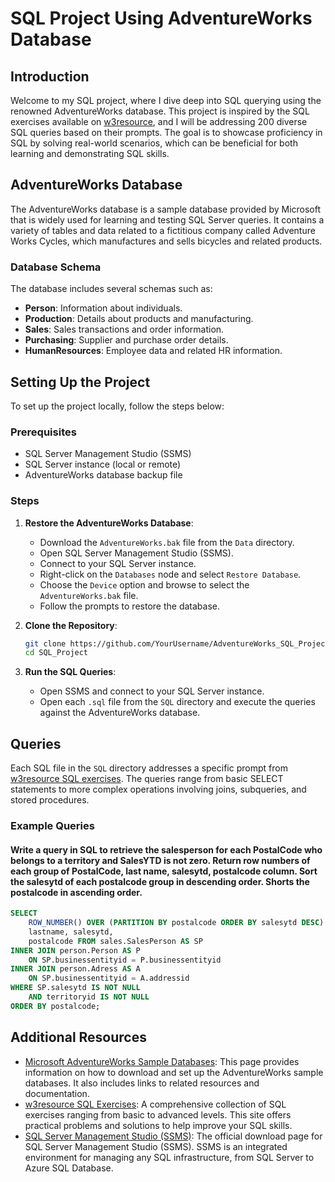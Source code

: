 # SQL Project Using AdventureWorks Database

## Introduction

Welcome to my SQL project, where I dive deep into SQL querying using the renowned AdventureWorks database. This project is inspired by the SQL exercises available on [w3resource](https://www.w3resource.com/), and I will be addressing 200 diverse SQL queries based on their prompts. The goal is to showcase proficiency in SQL by solving real-world scenarios, which can be beneficial for both learning and demonstrating SQL skills.

## AdventureWorks Database

The AdventureWorks database is a sample database provided by Microsoft that is widely used for learning and testing SQL Server queries. It contains a variety of tables and data related to a fictitious company called Adventure Works Cycles, which manufactures and sells bicycles and related products.

### Database Schema

The database includes several schemas such as:

- **Person**: Information about individuals.
- **Production**: Details about products and manufacturing.
- **Sales**: Sales transactions and order information.
- **Purchasing**: Supplier and purchase order details.
- **HumanResources**: Employee data and related HR information.

## Setting Up the Project

To set up the project locally, follow the steps below:

### Prerequisites

- SQL Server Management Studio (SSMS)
- SQL Server instance (local or remote)
- AdventureWorks database backup file

### Steps

1. **Restore the AdventureWorks Database**:
    - Download the `AdventureWorks.bak` file from the `Data` directory.
    - Open SQL Server Management Studio (SSMS).
    - Connect to your SQL Server instance.
    - Right-click on the `Databases` node and select `Restore Database`.
    - Choose the `Device` option and browse to select the `AdventureWorks.bak` file.
    - Follow the prompts to restore the database.

2. **Clone the Repository**:

    ```bash
    git clone https://github.com/YourUsername/AdventureWorks_SQL_Project.git
    cd SQL_Project
    ```

3. **Run the SQL Queries**:
    - Open SSMS and connect to your SQL Server instance.
    - Open each `.sql` file from the `SQL` directory and execute the queries against the AdventureWorks database.

## Queries

Each SQL file in the `SQL` directory addresses a specific prompt from [w3resource SQL exercises](https://www.w3resource.com/sql-exercises/). The queries range from basic SELECT statements to more complex operations involving joins, subqueries, and stored procedures.

### Example Queries

####  Write a query in SQL to retrieve the salesperson for each PostalCode who belongs to a territory and SalesYTD is not zero. Return row numbers of each group of PostalCode, last name, salesytd, postalcode column. Sort the salesytd of each postalcode group in descending order. Shorts the postalcode in ascending order.

```sql
SELECT
    ROW_NUMBER() OVER (PARTITION BY postalcode ORDER BY salesytd DESC) AS 'rownumber',
    lastname, salesytd,
    postalcode FROM sales.SalesPerson AS SP
INNER JOIN person.Person AS P
    ON SP.businessentityid = P.businessentityid
INNER JOIN person.Adress AS A
    ON SP.businessentityid = A.addressid
WHERE SP.salesytd IS NOT NULL
    AND territoryid IS NOT NULL
ORDER BY postalcode;
```

## Additional Resources

- [Microsoft AdventureWorks Sample Databases]([https://learn.microsoft.com/en-us/sql/samples/adventureworks-install-configure?view=sql-server-ver15&tabs=ssms](https://learn.microsoft.com/en-us/sql/samples/adventureworks-install-configure?view=sql-server-ver16&tabs=ssms)): This page provides information on how to download and set up the AdventureWorks sample databases. It also includes links to related resources and documentation.
- [w3resource SQL Exercises](https://www.w3resource.com/sql-exercises/adventureworks/adventureworks-exercises.php): A comprehensive collection of SQL exercises ranging from basic to advanced levels. This site offers practical problems and solutions to help improve your SQL skills.
- [SQL Server Management Studio (SSMS)](https://learn.microsoft.com/en-us/sql/ssms/download-sql-server-management-studio-ssms?view=sql-server-ver15): The official download page for SQL Server Management Studio (SSMS). SSMS is an integrated environment for managing any SQL infrastructure, from SQL Server to Azure SQL Database.
